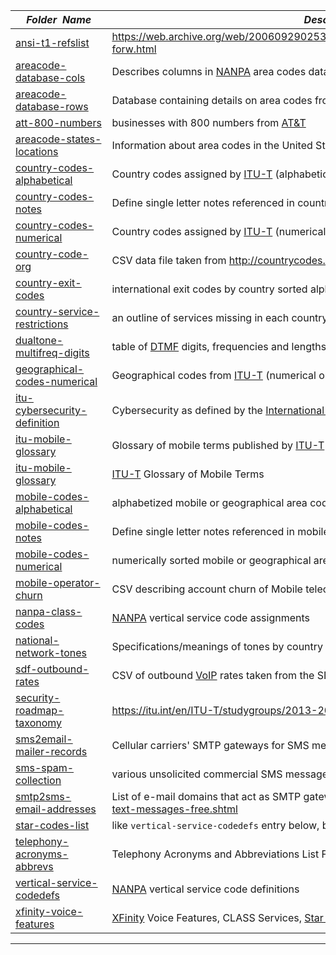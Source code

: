 |&nbsp;&nbsp;&nbsp;&nbsp;_Folder&nbsp;&nbsp;Name_&nbsp;&nbsp;&nbsp;&nbsp;| _Description of Contents_
|:----------------|--------------------------------------------------------------------------------------------------------------------------------------------------------
| [ansi-t1-refslist](ansi-t1-refslist.txt) |  <https://web.archive.org/web/20060929025357fw_/http://www.its.bldrdoc.gov/projects/devglossary/t1g-forw.html> 
| [areacode-database-cols](areacode-database-cols.csv) |  Describes columns in [NANPA](https://www.nationalnanpa.com/ "North American Numbering Plan Association") area codes database below 
| [areacode-database-rows](areacode-database-rows.csv) |  Database containing details on area codes from [NANPA](https://www.nationalnanpa.com/ "North American Numbering Plan Association") 
| [att-800-numbers](att-800-numbers.txt) |  businesses with 800 numbers from [AT&T](https://att.net "American Telephone and Telegraph") 
| [areacode-states-locations](areacode-states-locations.txt) |  Information about area codes in the United States 
| [country-codes-alphabetical](country-codes-alphabetical.txt) |  Country codes assigned by [ITU-T](https://itu.int "International Telecommunication Union") (alphabetical order) 
| [country-codes-notes](country-codes-notes.txt) |  Define single letter notes referenced in country code files 
| [country-codes-numerical](country-codes-numerical.txt) |  Country codes assigned by [ITU-T](https://itu.int "International Telecommunication Union") (numerical order) 
| [country-code-org](country-code-org.csv) |  CSV data file taken from <http://countrycodes.org> 
| [country-exit-codes](country-exit-codes.txt) |  international exit codes by country sorted alphabetically 
| [country-service-restrictions](country-service-restrictions.txt) |  an outline of services missing in each country 
| [dualtone-multifreq-digits](dualtone-multifreq-digits.md) |  table of [DTMF](https://wikipedia.org/wiki/Dual-tone_multi-frequency_signaling "Dual Tone Multi-Frequency") digits, frequencies and lengths <http://www.blueboxing.org/ccitt5.html> 
| [geographical-codes-numerical](geographical-codes-numerical.txt) |  Geographical codes from [ITU-T](https://itu.int "International Telecommunication Union") (numerical order) 
| [itu-cybersecurity-definition](itu-cybersecurity-definition.md) |  Cybersecurity as defined by the [International Telecommunication Union](https://wikipedia.org/wiki/International_Telecommunication_Union) 
| [itu-mobile-glossary](itu-mobile-glossary.txt) |  Glossary of mobile terms published by [ITU-T](https://itu.int "International Telecommunication Union") 
| [itu-mobile-glossary](itu-mobile-glossary.txt) |  [ITU-T](https://itu.int "International Telecommunication Union") Glossary of Mobile Terms 
| [mobile-codes-alphabetical](mobile-codes-alphabetical.txt) |  alphabetized mobile or geographical area codes 
| [mobile-codes-notes](mobile-codes-notes.txt) |  Define single letter notes referenced in mobile code files 
| [mobile-codes-numerical](mobile-codes-numerical.txt) |  numerically sorted mobile or geographical area codes 
| [mobile-operator-churn](mobile-operator-churn.csv) |  CSV describing account churn of Mobile telecom operators 
| [nanpa-class-codes](nanpa-class-codes.txt) |  [NANPA](https://www.nationalnanpa.com "North American Numbering Plan Association") vertical service code assignments 
| [national-network-tones](national-network-tones.txt) |  Specifications/meanings of tones by country via [ITU-T](https://itu.int "International Telecommunication Union") 
| [sdf-outbound-rates](sdf-outbound-rates.csv.xz) |  CSV of outbound [VoIP](https://wikipedia.org/wiki/Voice_over_IP "Voice over IP") rates taken from the SDF FTP server 
| [security-roadmap-taxonomy](security-roadmap-taxonomy.md) |  <https://itu.int/en/ITU-T/studygroups/2013-2016/17/ict/Pages/ict-part02.aspx> 
| [sms2email-mailer-records](sms2email-mailer-records.txt) |  Cellular carriers' SMTP gateways for SMS messages 
| [sms-spam-collection](sms-spam-collection.txt) |  various unsolicited commercial SMS messages in the UK 
| [smtp2sms-email-addresses](smtp2sms-email-addresses.txt) | List of e-mail domains that act as SMTP gateways for SMS via: <http://www.tech-faq.com/how-to-send-text-messages-free.shtml>  
| [star-codes-list](star-codes-list.txt) |  like `vertical-service-codedefs` entry below, but with more codes listed and briefer descriptions 
| [telephony-acronyms-abbrevs](telephony-acronyms-abbrevs.txt) |  Telephony Acronyms and Abbreviations List From Hell 
| [vertical-service-codedefs](vertical-service-codedefs.txt) |  [NANPA](https://www.nationalnanpa.com "North American Numbering Plan Association") vertical service code definitions 
| [xfinity-voice-features](xfinity-voice-features.txt) |  [XFinity](https://my.xfinity.com/ "XFinity by Comcast") Voice Features, CLASS Services, [Star Codes](https://wikipedia.org/wiki/Vertical_service_code), etc. 

* * *


